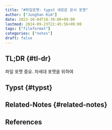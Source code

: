 ```yaml
---
title: "#파일포멧: typst 새로운 문서 포멧"
author: ["Junghan Kim"]
date: 2023-10-04T18:39:00+09:00
lastmod: 2024-09-23T22:45:56+09:00
tags: ["fileformat"]
categories: ["notes"]
draft: false
---
```


## TL;DR {#tl-dr}

파일 포멧 중요. 차세대 포멧을 위하여


## Typst {#typst}


## Related-Notes {#related-notes}

## References

<style>.csl-entry{text-indent: -1.5em; margin-left: 1.5em;}</style><div class="csl-bib-body">
</div>

